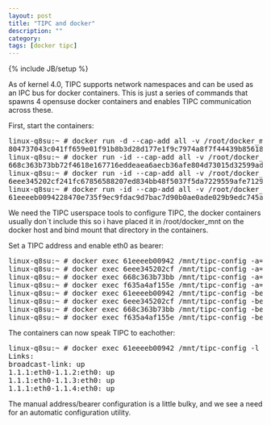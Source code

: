 ```yaml
---
layout: post
title: "TIPC and docker"
description: ""
category: 
tags: [docker tipc]
---
```

{% include JB/setup %}

As of kernel 4.0, TIPC supports network namespaces and can be used as an IPC bus for docker containers.
This is just a series of commands that spawns 4 opensuse docker containers and enables TIPC
communication across these.

First, start the containers:  
<PRE>
linux-q8su:~ # docker run -d --cap-add all -v /root/docker_mnt/:/mnt opensuse /bin/sh
804737043c041ff659e01f91b8b3d28d177e1f9c7974a8f7f44439b856182087
linux-q8su:~ # docker run -id --cap-add all -v /root/docker_mnt/:/mnt opensuse /bin/sh
668c363b73bb72f4618e167716eddeaea6aecb36afe804d73015d32599ad0f26
linux-q8su:~ # docker run -id --cap-add all -v /root/docker_mnt/:/mnt opensuse /bin/sh
6eee345202cf241fc67856588207ed834bb48f5037f5da7229559afe71297d62
linux-q8su:~ # docker run -id --cap-add all -v /root/docker_mnt/:/mnt opensuse /bin/sh
61eeeeb0094228470e735f9ec9fdac9d7bac7d90b0ae0ade029b9edc745aa14f
</PRE>
We need the TIPC userspace tools to configure TIPC, the docker containers usually don`t include this so i have placed it in /root/docker_mnt on the docker host and bind mount that directory in the containers.


Set a TIPC address and enable eth0 as bearer:  
<PRE>
linux-q8su:~ # docker exec 61eeeeb00942 /mnt/tipc-config -a=1.1.1
linux-q8su:~ # docker exec 6eee345202cf /mnt/tipc-config -a=1.1.2
linux-q8su:~ # docker exec 668c363b73bb /mnt/tipc-config -a=1.1.3
linux-q8su:~ # docker exec f635a4af155e /mnt/tipc-config -a=1.1.4
linux-q8su:~ # docker exec 61eeeeb00942 /mnt/tipc-config -be=eth:eth0
linux-q8su:~ # docker exec 6eee345202cf /mnt/tipc-config -be=eth:eth0
linux-q8su:~ # docker exec 668c363b73bb /mnt/tipc-config -be=eth:eth0
linux-q8su:~ # docker exec f635a4af155e /mnt/tipc-config -be=eth:eth0
</PRE>

The containers can now speak TIPC to eachother:  
<PRE>
linux-q8su:~ # docker exec 61eeeeb00942 /mnt/tipc-config -l
Links:
broadcast-link: up
1.1.1:eth0-1.1.2:eth0: up
1.1.1:eth0-1.1.3:eth0: up
1.1.1:eth0-1.1.4:eth0: up
</PRE>

The manual address/bearer configuration is a little bulky, and we see a need for an automatic
configuration utility.


